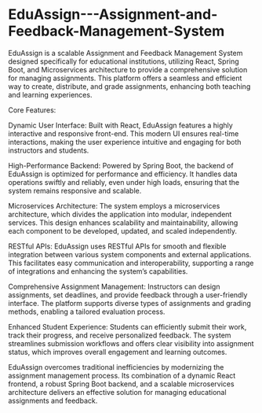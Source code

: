 # EduAssign---Assignment-and-Feedback-Management-System
EduAssign is a scalable Assignment and Feedback Management System designed specifically for educational institutions, utilizing React, Spring Boot, and Microservices architecture to provide a comprehensive solution for managing assignments. This platform offers a seamless and efficient way to create, distribute, and grade assignments, enhancing both teaching and learning experiences.

Core Features:

Dynamic User Interface: Built with React, EduAssign features a highly interactive and responsive front-end. This modern UI ensures real-time interactions, making the user experience intuitive and engaging for both instructors and students.

High-Performance Backend: Powered by Spring Boot, the backend of EduAssign is optimized for performance and efficiency. It handles data operations swiftly and reliably, even under high loads, ensuring that the system remains responsive and scalable.

Microservices Architecture: The system employs a microservices architecture, which divides the application into modular, independent services. This design enhances scalability and maintainability, allowing each component to be developed, updated, and scaled independently.

RESTful APIs: EduAssign uses RESTful APIs for smooth and flexible integration between various system components and external applications. This facilitates easy communication and interoperability, supporting a range of integrations and enhancing the system’s capabilities.

Comprehensive Assignment Management: Instructors can design assignments, set deadlines, and provide feedback through a user-friendly interface. The platform supports diverse types of assignments and grading methods, enabling a tailored evaluation process.

Enhanced Student Experience: Students can efficiently submit their work, track their progress, and receive personalized feedback. The system streamlines submission workflows and offers clear visibility into assignment status, which improves overall engagement and learning outcomes.

EduAssign overcomes traditional inefficiencies by modernizing the assignment management process. Its combination of a dynamic React frontend, a robust Spring Boot backend, and a scalable microservices architecture delivers an effective solution for managing educational assignments and feedback.
